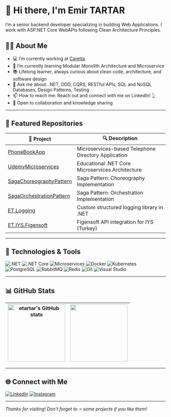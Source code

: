 # 👋 Hi there, I'm Emir TARTAR

I’m a senior backend developer specializing in building Web Applications. I work with ASP.NET Core WebAPIs following Clean Architecture Principles.

## 🧑‍💼 About Me

- 💻 I’m currently working at [Caretta](https://www.linkedin.com/company/caretta)
- 🎯 I’m currently learning Modular Monolith Architecture and Microservice
- 📚 Lifelong learner, always curious about clean code, architecture, and software design
- 💬 Ask me about: .NET, DDD, CQRS, RESTful APIs, SQL and NoSQL Databases, Design Patterns, Testing
- 📫 How to reach me: Reach out and connect with me on LinkedIn! 👆
- 🤝 Open to collaboration and knowledge sharing

---

## 🚀 Featured Repositories

| 💼 Project | 🔍 Description |
|-----------|----------------|
| [PhoneBookApp](https://github.com/etartar/PhoneBookApp) | Microservices-based Telephone Directory Application |
| [UdemyMicroservices](https://github.com/etartar/UdemyMicroservices) | Educational .NET Core Microservices Architecture |
| [SagaChoreographyPattern](https://github.com/etartar/SagaChoreographyPattern) | Saga Pattern: Choreography Implementation |
| [SagaOrchestrationPattern](https://github.com/etartar/SagaOrchestrationPattern) | Saga Pattern: Orchestration Implementation |
| [ET.Logging](https://github.com/etartar/ET.Logging) | Custom structured logging library in .NET |
| [ET.IYS.Figensoft](https://github.com/etartar/ET.IYS.Figensoft) | Figensoft API integration for IYS (Turkey) |

---

## 🧰 Technologies & Tools

![.NET](https://img.shields.io/badge/-C%23-239120?style=flat&logo=c-sharp&logoColor=white)
![.NET Core](https://img.shields.io/badge/-.NET%20Core-512BD4?style=flat&logo=dotnet&logoColor=white)
![Microservices](https://img.shields.io/badge/-Microservices-FF6F00?style=flat)
![Docker](https://img.shields.io/badge/-Docker-2496ED?style=flat&logo=docker&logoColor=white)
![Kubernetes](https://img.shields.io/badge/-Kubernetes-326CE5?style=flat&logo=kubernetes&logoColor=white)
![PostgreSQL](https://img.shields.io/badge/-PostgreSQL-4169E1?style=flat&logo=postgresql&logoColor=white)
![RabbitMQ](https://img.shields.io/badge/-RabbitMQ-FF6600?style=flat&logo=rabbitmq&logoColor=white)
![Redis](https://img.shields.io/badge/-Redis-ff0000?style=flat&logo=redis&logoColor=white)
![Git](https://img.shields.io/badge/-Git-F05032?style=flat&logo=git&logoColor=white)
![Visual Studio](https://img.shields.io/badge/-Visual%20Studio-5C2D91?style=flat&logo=visualstudio&logoColor=white)

---

## 📊 GitHub Stats

| <img align="center" src="https://github-readme-stats.vercel.app/api?username=etartar&show_icons=true&theme=github_dark&hide_title=false" alt="etartar's GitHub stats" height="180" /> | <img align="center" src="https://github-readme-stats.vercel.app/api/top-langs/?username=etartar&layout=compact&theme=github_dark&hide_title=false" height="180" /> |
|--|--|

---

## 🌐 Connect with Me

[![LinkedIn](https://img.shields.io/badge/-LinkedIn-0077B5?style=flat&logo=linkedin&logoColor=white)](https://www.linkedin.com/in/emir-tartar)
[![Instagram](https://img.shields.io/badge/-Instagram-E4405F?style=flat&logo=instagram&logoColor=white)](https://www.instagram.com/emirtartar)

---

_Thanks for visiting! Don’t forget to ⭐️ some projects if you like them!_

